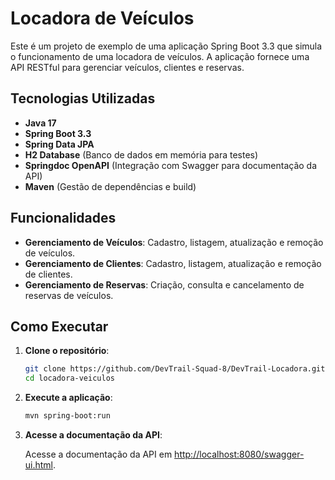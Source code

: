# Locadora de Veículos

Este é um projeto de exemplo de uma aplicação Spring Boot 3.3 que simula o funcionamento de uma locadora de veículos. A aplicação fornece uma API RESTful para gerenciar veículos, clientes e reservas.

## Tecnologias Utilizadas

- **Java 17**
- **Spring Boot 3.3**
- **Spring Data JPA**
- **H2 Database** (Banco de dados em memória para testes)
- **Springdoc OpenAPI** (Integração com Swagger para documentação da API)
- **Maven** (Gestão de dependências e build)

## Funcionalidades

- **Gerenciamento de Veículos**: Cadastro, listagem, atualização e remoção de veículos.
- **Gerenciamento de Clientes**: Cadastro, listagem, atualização e remoção de clientes.
- **Gerenciamento de Reservas**: Criação, consulta e cancelamento de reservas de veículos.

## Como Executar

1. **Clone o repositório**:

   ```bash
   git clone https://github.com/DevTrail-Squad-8/DevTrail-Locadora.git
   cd locadora-veiculos
    ```
   
2. **Execute a aplicação**:

   ```bash
   mvn spring-boot:run
   ```

3. **Acesse a documentação da API**: 

   Acesse a documentação da API em [http://localhost:8080/swagger-ui.html](http://localhost:8080/swagger-ui.html).